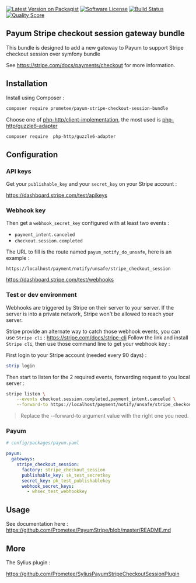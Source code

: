 [![Latest Version on Packagist][ico-version]][link-packagist]
[![Software License][ico-license]](LICENSE)
[![Build Status][ico-travis]][link-travis]
[![Quality Score][ico-code-quality]][link-code-quality]

## Payum Stripe checkout session gateway bundle

This bundle is designed to add a new gateway to Payum to support Stripe checkout session over symfony bundle

See https://stripe.com/docs/payments/checkout for more information.

## Installation

Install using Composer :

```bash
composer require prometee/payum-stripe-checkout-session-bundle
```

Choose one of [php-http/client-implementation](https://packagist.org/providers/php-http/client-implementation),
the most used is [php-http/guzzle6-adapter](https://packagist.org/packages/php-http/guzzle6-adapter)

```bash
composer require  php-http/guzzle6-adapter
```

## Configuration

### API keys

Get your `publishable_key` and your `secret_key` on your Stripe account :

https://dashboard.stripe.com/test/apikeys

### Webhook key
Then get a `webhook_secret_key` configured with at least two events :
 
 - `payment_intent.canceled`
 - `checkout.session.completed`

The URL to fill is the route named `payum_notify_do_unsafe`, here is an example :

```
https://localhost/payment/notify/unsafe/stripe_checkout_session
```

https://dashboard.stripe.com/test/webhooks

### Test or dev environment

Webhooks are triggered by Stripe on their server to your server.
If the server is into a private network, Stripe won't be allowed to reach your server.

Stripe provide an alternate way to catch those webhook events, you can use
`Stripe cli` : https://stripe.com/docs/stripe-cli
Follow the link and install `Stripe cli`, then use those command line to get
your webhook key :

First login to your Stripe account (needed every 90 days) :

```bash
strip login
```

Then start to listen for the 2 required events, forwarding request to you local server :

```bash
stripe listen \
    --events checkout.session.completed,payment_intent.canceled \
    --forward-to https://localhost/payment/notify/unsafe/stripe_checkout_session
```

> Replace the --forward-to argument value with the right one you need.

### Payum

```yaml
# config/packages/payum.yaml

payum:
  gateways:
    stripe_checkout_session:
      factory: stripe_checkout_session
      publishable_key: sk_test_secretkey
      secret_key: pk_test_publishablekey
      webhook_secret_keys:
        - whsec_test_webhookkey
```

## Usage

See documentation here :
https://github.com/Prometee/PayumStripe/blob/master/README.md 

## More

The Sylius plugin :

https://github.com/Prometee/SyliusPayumStripeCheckoutSessionPlugin


[ico-version]: https://img.shields.io/packagist/v/Prometee/payum-stripe-checkout-session-bundle.svg?style=flat-square
[ico-license]: https://img.shields.io/badge/license-MIT-brightgreen.svg?style=flat-square
[ico-travis]: https://img.shields.io/travis/Prometee/PayumStripeCheckoutSessionBundle/master.svg?style=flat-square
[ico-code-quality]: https://img.shields.io/scrutinizer/g/Prometee/PayumStripeCheckoutSessionBundle.svg?style=flat-square

[link-packagist]: https://packagist.org/packages/prometee/payum-stripe-checkout-session-bundle
[link-travis]: https://travis-ci.org/Prometee/PayumStripeCheckoutSessionBundle
[link-scrutinizer]: https://scrutinizer-ci.com/g/Prometee/PayumStripeCheckoutSessionBundle/code-structure
[link-code-quality]: https://scrutinizer-ci.com/g/Prometee/PayumStripeCheckoutSessionBundle

